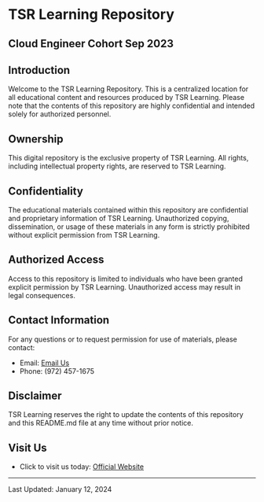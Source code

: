 # TSR Learning Repository
## Cloud Engineer Cohort Sep 2023

## Introduction
Welcome to the TSR Learning Repository. This is a centralized location for all educational content and resources produced by TSR Learning. Please note that the contents of this repository are highly confidential and intended solely for authorized personnel.

## Ownership
This digital repository is the exclusive property of TSR Learning. All rights, including intellectual property rights, are reserved to TSR Learning.

## Confidentiality
The educational materials contained within this repository are confidential and proprietary information of TSR Learning. Unauthorized copying, dissemination, or usage of these materials in any form is strictly prohibited without explicit permission from TSR Learning.

## Authorized Access
Access to this repository is limited to individuals who have been granted explicit permission by TSR Learning. Unauthorized access may result in legal consequences.

## Contact Information
For any questions or to request permission for use of materials, please contact:

- Email: [Email Us](mailto:info@tsrlearning.io)
- Phone: (972) 457-1675

## Disclaimer
TSR Learning reserves the right to update the contents of this repository and this README.md file at any time without prior notice.

## Visit Us
- Click to visit us today: [Official Website](https://www.tsrlearning.io/)
---

Last Updated: January 12, 2024
